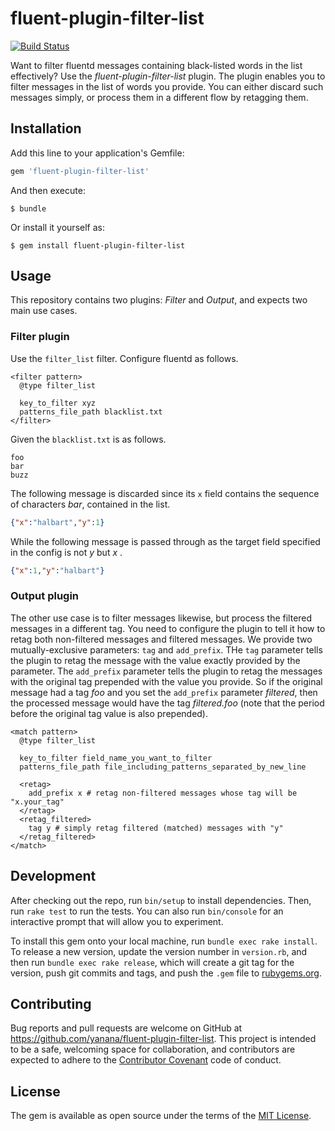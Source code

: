 # fluent-plugin-filter-list

[![Build Status](https://travis-ci.org/yanana/fluent-plugin-filter-list.svg?branch=master)](https://travis-ci.org/yanana/fluent-plugin-filter-list)

Want to filter fluentd messages containing black-listed words in the list effectively? Use the _fluent-plugin-filter-list_ plugin. The plugin enables you to filter messages in the list of words you provide. You can either discard such messages simply, or process them in a different flow by retagging them.

## Installation

Add this line to your application's Gemfile:

```ruby
gem 'fluent-plugin-filter-list'
```

And then execute:

    $ bundle

Or install it yourself as:

    $ gem install fluent-plugin-filter-list

## Usage

This repository contains two plugins: _Filter_ and _Output_, and expects two main use cases.

### Filter plugin

Use the `filter_list` filter. Configure fluentd as follows.

```
<filter pattern>
  @type filter_list

  key_to_filter xyz
  patterns_file_path blacklist.txt
</filter>
```

Given the `blacklist.txt` is as follows.

```
foo
bar
buzz
```

The following message is discarded since its `x` field contains the sequence of characters _bar_, contained in the list.

```json
{"x":"halbart","y":1}
```

While the following message is passed through as the target field specified in the config is not _y_ but _x_ .

```json
{"x":1,"y":"halbart"}
```

### Output plugin

The other use case is to filter messages likewise, but process the filtered messages in a different tag. You need to configure the plugin to tell it how to retag both non-filtered messages and filtered messages. We provide two mutually-exclusive parameters: `tag` and `add_prefix`. THe `tag` parameter tells the plugin to retag the message with the value exactly provided by the parameter. The `add_prefix` parameter tells the plugin to retag the messages with the original tag prepended with the value you provide. So if the original message had a tag _foo_ and you set the `add_prefix` parameter _filtered_, then the processed message would have the tag _filtered.foo_ (note that the period before the original tag value is also prepended).

```
<match pattern>
  @type filter_list

  key_to_filter field_name_you_want_to_filter
  patterns_file_path file_including_patterns_separated_by_new_line

  <retag>
    add_prefix x # retag non-filtered messages whose tag will be "x.your_tag"
  </retag>
  <retag_filtered>
    tag y # simply retag filtered (matched) messages with "y"
  </retag_filtered>
</match>
```


## Development

After checking out the repo, run `bin/setup` to install dependencies. Then, run `rake test` to run the tests. You can also run `bin/console` for an interactive prompt that will allow you to experiment.

To install this gem onto your local machine, run `bundle exec rake install`. To release a new version, update the version number in `version.rb`, and then run `bundle exec rake release`, which will create a git tag for the version, push git commits and tags, and push the `.gem` file to [rubygems.org](https://rubygems.org).

## Contributing

Bug reports and pull requests are welcome on GitHub at https://github.com/yanana/fluent-plugin-filter-list. This project is intended to be a safe, welcoming space for collaboration, and contributors are expected to adhere to the [Contributor Covenant](http://contributor-covenant.org) code of conduct.

## License

The gem is available as open source under the terms of the [MIT License](http://opensource.org/licenses/MIT).
